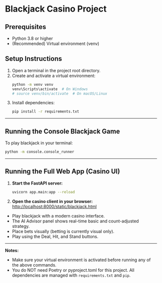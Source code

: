 # Blackjack Casino Project

## Prerequisites

- Python 3.8 or higher
- (Recommended) Virtual environment (venv)

## Setup Instructions

1. Open a terminal in the project root directory.
2. Create and activate a virtual environment:
   ```sh
   python -m venv venv
   venv\Scripts\activate  # On Windows
   # source venv/bin/activate  # On macOS/Linux
   ```
3. Install dependencies:
   ```sh
   pip install -r requirements.txt
   ```

---

## Running the Console Blackjack Game

To play blackjack in your terminal:
```sh
python -m console.console_runner
```

---

## Running the Full Web App (Casino UI)

1. **Start the FastAPI server:**
   ```sh
   uvicorn app.main:app --reload
   ```
2. **Open the casino client in your browser:**
   [http://localhost:8000/static/blackjack.html](http://localhost:8000/static/blackjack.html)

- Play blackjack with a modern casino interface.
- The AI Advisor panel shows real-time basic and count-adjusted strategy.
- Place bets visually (betting is currently visual only).
- Play using the Deal, Hit, and Stand buttons.

---

**Notes:**
- Make sure your virtual environment is activated before running any of the above commands.
- You do NOT need Poetry or pyproject.toml for this project. All dependencies are managed with `requirements.txt` and `pip`.